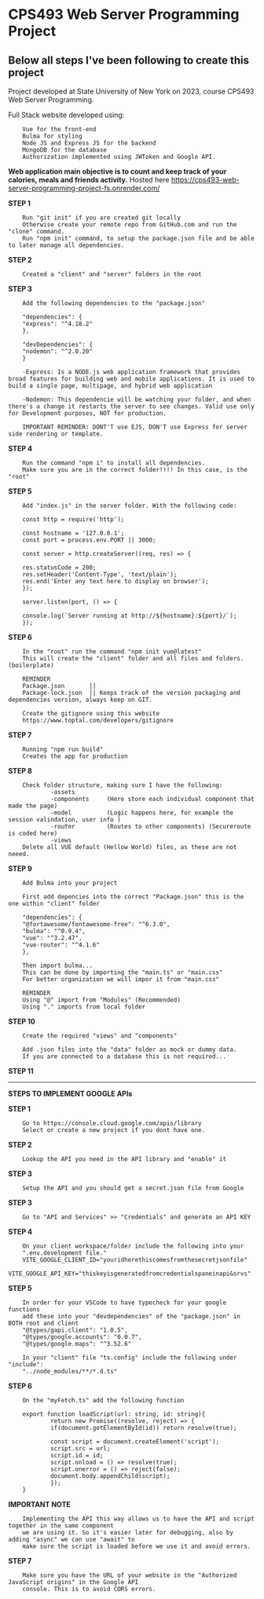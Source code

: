 # CPS493 Web Server Programming Project
## Below all steps I've been following to create this project
Project developed at State University of New York on 2023, course CPS493 Web Server Programming.

Full Stack website developed using:

        Vue for the front-end
        Bulma for styling
        Node JS and Express JS for the backend
        MongoDB for the database
        Authorization implemented using JWToken and Google API.


**Web application main objective is to count and keep track of your calories, meals and friends activity.**
Hosted here https://cps493-web-server-programming-project-fs.onrender.com/


**STEP 1**

        Run "git init" if you are created git locally
        Otherwise create your remote repo from GitHub.com and run the "clone" command.
        Run "npm init" command, to setup the package.json file and be able to later manage all dependencies. 

**STEP 2**
        
        Created a "client" and "server" folders in the root 

**STEP 3**

        Add the following dependencies to the "package.json"

        "dependencies": {
        "express": "^4.18.2"
        },

        "devDependencies": {
        "nodemon": "^2.0.20"
        }

        -Express: Is a NODE.js web application framework that provides broad features for building web and mobile applications. It is used to build a single page, multipage, and hybrid web application

        -Nodemon: This dependencie will be watching your folder, and when there's a change it restarts the server to see changes. Valid use only for Development purposes, NOT for production. 

        IMPORTANT REMINDER: DONT'T use EJS, DON'T use Express for server side rendering or template.

**STEP 4**

        Run the command "npm i" to install all dependencies.
        Make sure you are in the correct folder!!!! In this case, is the "root"


**STEP 5**

        Add "index.js" in the server folder. With the following code:
        
        const http = require('http');

        const hostname = '127.0.0.1';             
        const port = process.env.PORT || 3000;

        const server = http.createServer((req, res) => {

        res.statusCode = 200;
        res.setHeader('Content-Type', 'text/plain');
        res.end('Enter any text here to display on browser');
        });

        server.listen(port, () => {

        console.log(`Server running at http://${hostname}:${port}/`);
        });



**STEP 6**

        In the "root" run the command "npm init vue@latest"
        This will create the "client" folder and all files and folders. (boilerplate)

        REMINDER
        Package.json       || 
        Package-lock.json  || Keeps track of the version packaging and dependencies version, always keep on GIT.
        
        Create the gitignore using this website
        https://www.toptal.com/developers/gitignore


**STEP 7**

        Running "npm run build"
        Creates the app for production 

**STEP 8**

        Check folder structure, making sure I have the following:
                -assets
                -components     (Here store each individual component that made the page)
                -model          (Logic happens here, for example the session valindation, user info )
                -router         (Routes to other components) (Secureroute is coded here)
                -views          
        Delete all VUE default (Hellow World) files, as these are not neeed.

**STEP 9** 

        Add Bulma into your project

        First add depencies into the correct "Package.json" this is the one within "client" folder

        "dependencies": {
        "@fortawesome/fontawesome-free": "^6.3.0",
        "bulma": "^0.9.4",
        "vue": "^3.2.47",
        "vue-router": "^4.1.6"
        },

        Then import bulma...
        This can be done by importing the "main.ts" or "main.css"
        For better organization we will impor it from "main.css"

        REMINDER
        Using "@" import from "Modules" (Recommended)
        Using "." imports from local folder

**STEP 10**

        Create the required "views" and "components"

        Add .json files into the "data" folder as mock or dummy data.
        If you are connected to a database this is not required...

**STEP 11**

------------------------------------------------------------------------


**STEPS TO IMPLEMENT GOOGLE APIs**

**STEP 1**

        Go to https://console.cloud.google.com/apis/library
        Select or create a new project if you dont have one.

**STEP 2**

        Lookup the API you need in the API library and "enable" it

**STEP 3**

        Setup the API and you should get a secret.json file from Google

**STEP 3**

        Go to "API and Services" >> "Credentials" and generate an API KEY 

**STEP 4**

        On your client workspace/folder include the following into your 
        ".env.development file."
        VITE_GOOGLE_CLIENT_ID="youridherethiscomesfromthesecretjsonfile"
        VITE_GOOGLE_API_KEY="thiskeyisgeneratedfromcredentialspaneinapi&srvs"

**STEP 5**

        In order for your VSCode to have typecheck for your google functions
        add these into your "devdependencies" of the "package.json" in BOTH root and client
        "@types/gapi.client": "1.0.5",
        "@types/google.accounts": "0.0.7",
        "@types/google.maps": "^3.52.6"

        In your "client" file "ts.config" include the following under "include":
        "../node_modules/**/*.d.ts"

**STEP 6** 

        On the "myFetch.ts" add the following function

        export function loadScript(url: string, id: string){
                return new Promise((resolve, reject) => {
                if(document.getElementById(id)) return resolve(true);
        
                const script = document.createElement('script');
                script.src = url;
                script.id = id;
                script.onload = () => resolve(true);
                script.onerror = () => reject(false);
                document.body.appendChild(script);
                });
        }

**IMPORTANT NOTE**

        Implementing the API this way allows us to have the API and script together in the same component
        we are using it. So it's easier later for debugging, also by adding "async" we can use "await" to
        make sure the script is loaded before we use it and avoid errors.

**STEP 7**

        Make sure you have the URL of your website in the "Authorized JavaScript origins" in the Google API
        console. This is to avoid CORS errors. 


        






        
